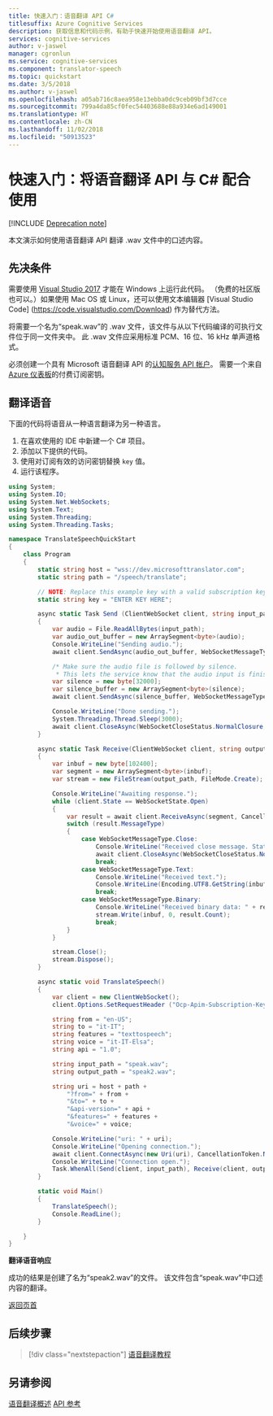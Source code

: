```yaml
---
title: 快速入门：语音翻译 API C#
titlesuffix: Azure Cognitive Services
description: 获取信息和代码示例，有助于快速开始使用语音翻译 API。
services: cognitive-services
author: v-jaswel
manager: cgronlun
ms.service: cognitive-services
ms.component: translator-speech
ms.topic: quickstart
ms.date: 3/5/2018
ms.author: v-jaswel
ms.openlocfilehash: a05ab716c8aea958e13ebba0dc9ceb09bf3d7cce
ms.sourcegitcommit: 799a4da85cf0fec54403688e88a934e6ad149001
ms.translationtype: HT
ms.contentlocale: zh-CN
ms.lasthandoff: 11/02/2018
ms.locfileid: "50913523"
---
```

# <a name="quickstart-translator-speech-api-with-c"></a>快速入门：将语音翻译 API 与 C# 配合使用 
<a name="HOLTop"></a>

[!INCLUDE [Deprecation note](../../../../includes/cognitive-services-translator-speech-deprecation-note.md)]

本文演示如何使用语音翻译 API 翻译 .wav 文件中的口述内容。

## <a name="prerequisites"></a>先决条件

需要使用 [Visual Studio 2017](https://www.visualstudio.com/downloads/) 才能在 Windows 上运行此代码。 （免费的社区版也可以。）如果使用 Mac OS 或 Linux，还可以使用文本编辑器 [Visual Studio Code] (https://code.visualstudio.com/Download) 作为替代方法。

将需要一个名为“speak.wav”的 .wav 文件，该文件与从以下代码编译的可执行文件位于同一文件夹中。 此 .wav 文件应采用标准 PCM、16 位、16 kHz 单声道格式。

必须创建一个具有 Microsoft 语音翻译 API 的[认知服务 API 帐户](https://docs.microsoft.com/azure/cognitive-services/cognitive-services-apis-create-account)。 需要一个来自 [Azure 仪表板](https://portal.azure.com/#create/Microsoft.CognitiveServices)的付费订阅密钥。

## <a name="translate-speech"></a>翻译语音

下面的代码将语音从一种语言翻译为另一种语言。

1. 在喜欢使用的 IDE 中新建一个 C# 项目。
2. 添加以下提供的代码。
3. 使用对订阅有效的访问密钥替换 `key` 值。
4. 运行该程序。

```csharp
using System;
using System.IO;
using System.Net.WebSockets;
using System.Text;
using System.Threading;
using System.Threading.Tasks;

namespace TranslateSpeechQuickStart
{
    class Program
    {
        static string host = "wss://dev.microsofttranslator.com";
        static string path = "/speech/translate";

        // NOTE: Replace this example key with a valid subscription key.
        static string key = "ENTER KEY HERE";

        async static Task Send (ClientWebSocket client, string input_path)
        {
            var audio = File.ReadAllBytes(input_path);
            var audio_out_buffer = new ArraySegment<byte>(audio);
            Console.WriteLine("Sending audio.");
            await client.SendAsync(audio_out_buffer, WebSocketMessageType.Binary, true, CancellationToken.None);

            /* Make sure the audio file is followed by silence.
             * This lets the service know that the audio input is finished. */
            var silence = new byte[32000];
            var silence_buffer = new ArraySegment<byte>(silence);
            await client.SendAsync(silence_buffer, WebSocketMessageType.Binary, true, CancellationToken.None);

            Console.WriteLine("Done sending.");
            System.Threading.Thread.Sleep(3000);
            await client.CloseAsync(WebSocketCloseStatus.NormalClosure, "", CancellationToken.None);
        }

        async static Task Receive(ClientWebSocket client, string output_path)
        {
            var inbuf = new byte[102400];
            var segment = new ArraySegment<byte>(inbuf);
            var stream = new FileStream(output_path, FileMode.Create);

            Console.WriteLine("Awaiting response.");
            while (client.State == WebSocketState.Open)
            {
                var result = await client.ReceiveAsync(segment, CancellationToken.None);
                switch (result.MessageType)
                {
                    case WebSocketMessageType.Close:
                        Console.WriteLine("Received close message. Status: " + result.CloseStatus + ". Description: " + result.CloseStatusDescription);
                        await client.CloseAsync(WebSocketCloseStatus.NormalClosure, string.Empty, CancellationToken.None);
                        break;
                    case WebSocketMessageType.Text:
                        Console.WriteLine("Received text.");
                        Console.WriteLine(Encoding.UTF8.GetString(inbuf).TrimEnd('\0'));
                        break;
                    case WebSocketMessageType.Binary:
                        Console.WriteLine("Received binary data: " + result.Count + " bytes.");
                        stream.Write(inbuf, 0, result.Count);
                        break;
                }
            }

            stream.Close();
            stream.Dispose();
        }

        async static void TranslateSpeech()
        {
            var client = new ClientWebSocket();
            client.Options.SetRequestHeader ("Ocp-Apim-Subscription-Key", key);

            string from = "en-US";
            string to = "it-IT";
            string features = "texttospeech";
            string voice = "it-IT-Elsa";
            string api = "1.0";

            string input_path = "speak.wav";
            string output_path = "speak2.wav";

            string uri = host + path +
                "?from=" + from +
                "&to=" + to +
                "&api-version=" + api +
                "&features=" + features +
                "&voice=" + voice;

            Console.WriteLine("uri: " + uri);
            Console.WriteLine("Opening connection.");
            await client.ConnectAsync(new Uri(uri), CancellationToken.None);
            Console.WriteLine("Connection open.");
            Task.WhenAll(Send(client, input_path), Receive(client, output_path)).Wait();
        }

        static void Main()
        {
            TranslateSpeech();
            Console.ReadLine();
        }

    }
}
```

**翻译语音响应**

成功的结果是创建了名为“speak2.wav”的文件。 该文件包含“speak.wav”中口述内容的翻译。

[返回页首](#HOLTop)

## <a name="next-steps"></a>后续步骤

> [!div class="nextstepaction"]
> [语音翻译教程](../tutorial-translator-speech-csharp.md)

## <a name="see-also"></a>另请参阅 

[语音翻译概述](../overview.md)
[API 参考](https://docs.microsoft.com/azure/cognitive-services/translator-speech/reference)
